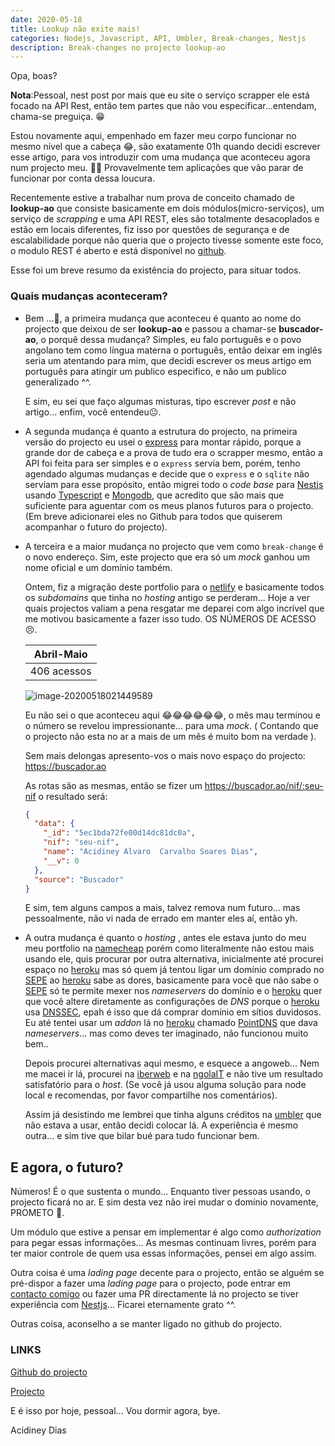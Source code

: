 ```yaml
---
date: 2020-05-18
title: Lookup não exite mais!
categories: Nodejs, Javascript, API, Umbler, Break-changes, Nestjs
description: Break-changes no projecto lookup-ao
---
```


Opa, boas?

**Nota**:Pessoal, nest post por mais que eu site o serviço scrapper ele está focado na API Rest, então tem partes que não vou especificar...entendam, chama-se preguiça. 😁

Estou novamente aqui, empenhado em fazer meu corpo funcionar no mesmo nível que a cabeça 😂, são exatamente 01h  quando decidi escrever esse artigo, para vos introduzir com uma mudança que aconteceu agora num projecto meu. 🤦‍♂️ Provavelmente tem aplicações que vão parar de funcionar por conta dessa loucura.

Recentemente estive a trabalhar num prova de conceito chamado de **lookup-ao** que consiste basicamente em dois módulos(micro-serviços), um serviço de *scrapping* e uma API REST, eles são totalmente desacoplados e estão em locais diferentes, fiz isso por questões de segurança e de escalabilidade porque não queria que o projecto tivesse somente este foco, o modulo REST é aberto e está disponível no [github](https://github.com/acidiney/buscador-ao/).

Esse foi um breve resumo da existência do projecto, para situar todos.

### Quais mudanças aconteceram?

- Bem ...🤤, a primeira mudança que aconteceu é quanto ao nome do projecto que deixou de ser **lookup-ao** e passou a chamar-se **buscador-ao**, o porquê dessa mudança? Simples, eu falo português e o povo angolano tem como língua materna o português, então deixar em inglês seria um atentando para mim, que decidi escrever os meus artigo em português para atingir um publico especifico, e não um publico generalizado ^^.

  E sim, eu sei que faço algumas misturas, tipo escrever *post* e não artigo... enfim, você entendeu😐.

- A segunda mudança é quanto a estrutura do projecto, na primeira versão do projecto eu usei o [express](https://expressjs.com) para montar rápido, porque a grande dor de cabeça e a prova de tudo era o scrapper mesmo, então a API foi feita para ser simples e o `express` servia bem, porém, tenho agendado algumas mudanças e decide que o `express` e o `sqlite` não serviam para esse propósito, então migrei todo o *code base* para [Nestjs](https://nestjs.org) usando [Typescript](https://www.typescriptlang.org/) e [Mongodb](https://www.mongodb.com/), que acredito que são mais que suficiente para aguentar com os meus planos futuros para o projecto. (Em breve adicionarei eles no Github para todos que quiserem acompanhar o futuro do projecto).

- A terceira e a maior mudança no projecto que vem como `break-change` é o novo endereço. Sim, este projecto que era só um *mock* ganhou um nome oficial e um domínio  também.

  Ontem, fiz a migração deste  portfolio para o [netlify](https://netlify.com)  e basicamente todos os *subdomains* que tinha no *hosting* antigo se perderam... Hoje a ver quais projectos valiam a pena resgatar me deparei com algo incrível que me motivou basicamente a fazer isso tudo. OS NÚMEROS DE ACESSO 😣.

  | Abril-Maio  |
  | ----------- |
  | 406 acessos |

  ![image-20200518021449589](/images/blog/2020-05-18-a-quem-pertence-o-nif-lookup-ao-countries.png)

  Eu não sei o que aconteceu aqui 😂😂😂😂😂😂, o mês mau terminou e o número se revelou impressionante... para uma *mock*. ( Contando que o projecto não esta no ar a mais de um mês é muito bom na verdade ).

  Sem mais delongas apresento-vos o mais novo espaço do projecto: https://buscador.ao

  As rotas são as mesmas, então se fizer um https://buscador.ao/nif/:seu-nif o resultado será:

  ```json
  {
    "data": {
      "_id": "5ec1bda72fe00d14dc81dc0a",
      "nif": "seu-nif",
      "name": "Acidiney Alvaro  Carvalho Soares Dias",
      "__v": 0
    },
    "source": "Buscador"
  }
  ```

  E sim, tem alguns campos a mais, talvez remova num futuro... mas pessoalmente, não vi nada de errado em manter eles aí, então yh.

- A outra mudança é quanto o *hosting* , antes ele estava junto do meu meu portfolio na [namecheap](https://namecheap.com) porém como literalmente não estou mais usando ele, quis procurar por outra alternativa, inicialmente até procurei espaço no [heroku](https://heroku.com) mas só quem já tentou ligar um domínio comprado no [SEPE](https://sepe.gov.ao) ao [heroku](https://heroku.com)  sabe as dores, basicamente para você que não sabe o [SEPE](https://sepe.gov.ao) só te permite mexer nos *nameservers* do domínio e o [heroku](https://heroku.com) quer que você altere diretamente as configurações de *DNS* porque o [heroku](https://heroku.com) usa [DNSSEC](https://pt.wikipedia.org/wiki/DNSSEC), epah é isso que dá comprar domínio em sítios duvidosos.  Eu até tentei usar um *addon* lá no [heroku](https://heroku.com) chamado [PointDNS](https://elements.heroku.com/addons/pointdns) que dava *nameservers*... mas como deves ter imaginado, não funcionou muito bem..

  Depois procurei alternativas aqui mesmo, e esquece a angoweb... Nem me macei ir lá, procurei na [iberweb](https://iberweb.co.ao) e na [ngolaIT](https://ngolait.com) e não tive um resultado satisfatório para o *host*. (Se você já usou alguma solução para node local e recomendas, por favor compartilhe nos comentários).

  Assim já desistindo me lembrei que tinha alguns créditos na [umbler](umbler.com.br) que não estava a usar, então decidi colocar lá. A experiência é mesmo outra... e sim tive que bilar bué para tudo funcionar bem.

## E agora, o futuro?

Números! É o que sustenta o mundo... Enquanto tiver pessoas usando, o projecto ficará no ar. E sim desta vez não irei mudar o domínio novamente, PROMETO 🙈.

Um módulo que estive a pensar em implementar é algo como *authorization* para pegar essas informações... As mesmas continuam livres, porém para ter maior controle de quem usa essas informações, pensei em algo assim.

Outra coisa é uma *lading page* decente para o projecto, então se alguém se pré-dispor a fazer uma *lading page* para o projecto, pode entrar em [contacto comigo](mailto:me@acidineydias.me) ou fazer uma PR directamente lá no projecto se tiver experiência com [Nestjs](https://nestjs.org)... Ficarei eternamente grato ^^.

Outras coisa, aconselho a se manter ligado no github do projecto.

### LINKS

[Github do projecto](https://github.com/acidiney/buscador-ao/)

[Projecto](https://buscador.ao)



E é isso por hoje, pessoal... Vou dormir agora, bye.

Acidiney Dias
